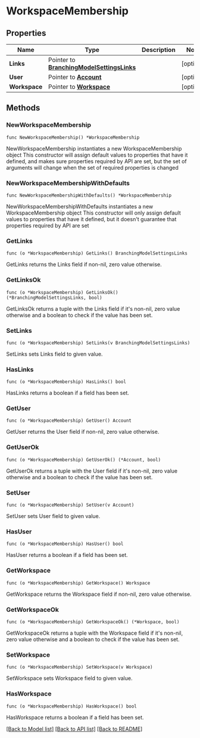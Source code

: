 # WorkspaceMembership

## Properties

Name | Type | Description | Notes
------------ | ------------- | ------------- | -------------
**Links** | Pointer to [**BranchingModelSettingsLinks**](BranchingModelSettingsLinks.md) |  | [optional] 
**User** | Pointer to [**Account**](Account.md) |  | [optional] 
**Workspace** | Pointer to [**Workspace**](Workspace.md) |  | [optional] 

## Methods

### NewWorkspaceMembership

`func NewWorkspaceMembership() *WorkspaceMembership`

NewWorkspaceMembership instantiates a new WorkspaceMembership object
This constructor will assign default values to properties that have it defined,
and makes sure properties required by API are set, but the set of arguments
will change when the set of required properties is changed

### NewWorkspaceMembershipWithDefaults

`func NewWorkspaceMembershipWithDefaults() *WorkspaceMembership`

NewWorkspaceMembershipWithDefaults instantiates a new WorkspaceMembership object
This constructor will only assign default values to properties that have it defined,
but it doesn't guarantee that properties required by API are set

### GetLinks

`func (o *WorkspaceMembership) GetLinks() BranchingModelSettingsLinks`

GetLinks returns the Links field if non-nil, zero value otherwise.

### GetLinksOk

`func (o *WorkspaceMembership) GetLinksOk() (*BranchingModelSettingsLinks, bool)`

GetLinksOk returns a tuple with the Links field if it's non-nil, zero value otherwise
and a boolean to check if the value has been set.

### SetLinks

`func (o *WorkspaceMembership) SetLinks(v BranchingModelSettingsLinks)`

SetLinks sets Links field to given value.

### HasLinks

`func (o *WorkspaceMembership) HasLinks() bool`

HasLinks returns a boolean if a field has been set.

### GetUser

`func (o *WorkspaceMembership) GetUser() Account`

GetUser returns the User field if non-nil, zero value otherwise.

### GetUserOk

`func (o *WorkspaceMembership) GetUserOk() (*Account, bool)`

GetUserOk returns a tuple with the User field if it's non-nil, zero value otherwise
and a boolean to check if the value has been set.

### SetUser

`func (o *WorkspaceMembership) SetUser(v Account)`

SetUser sets User field to given value.

### HasUser

`func (o *WorkspaceMembership) HasUser() bool`

HasUser returns a boolean if a field has been set.

### GetWorkspace

`func (o *WorkspaceMembership) GetWorkspace() Workspace`

GetWorkspace returns the Workspace field if non-nil, zero value otherwise.

### GetWorkspaceOk

`func (o *WorkspaceMembership) GetWorkspaceOk() (*Workspace, bool)`

GetWorkspaceOk returns a tuple with the Workspace field if it's non-nil, zero value otherwise
and a boolean to check if the value has been set.

### SetWorkspace

`func (o *WorkspaceMembership) SetWorkspace(v Workspace)`

SetWorkspace sets Workspace field to given value.

### HasWorkspace

`func (o *WorkspaceMembership) HasWorkspace() bool`

HasWorkspace returns a boolean if a field has been set.


[[Back to Model list]](../README.md#documentation-for-models) [[Back to API list]](../README.md#documentation-for-api-endpoints) [[Back to README]](../README.md)


